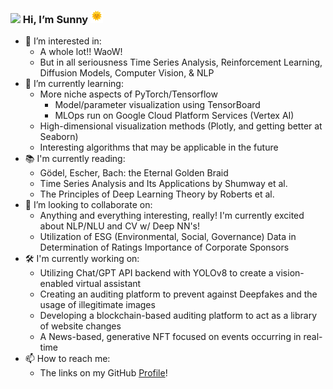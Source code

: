 ### <img src="https://camo.githubusercontent.com/e8e7b06ecf583bc040eb60e44eb5b8e0ecc5421320a92929ce21522dbc34c891/68747470733a2f2f6d656469612e67697068792e636f6d2f6d656469612f6876524a434c467a6361737252346961377a2f67697068792e676966" height="20"> Hi, I’m Sunny <img src="https://github.com/sunnydigital/sunnydigital/blob/main/static/animated-sun.gif" height="20">
- 👀 I’m interested in:
    - A whole lot!! WaoW!
    - But in all seriousness Time Series Analysis, Reinforcement Learning, Diffusion Models, Computer Vision, & NLP
- 🌱 I’m currently learning:
    - More niche aspects of PyTorch/Tensorflow
        - Model/parameter visualization using TensorBoard
        - MLOps run on Google Cloud Platform Services (Vertex AI)
    - High-dimensional visualization methods (Plotly, and getting better at Seaborn)
    - Interesting algorithms that may be applicable in the future
- 📚 I'm currently reading:
    - Gödel, Escher, Bach: the Eternal Golden Braid
    - Time Series Analysis and Its Applications by Shumway et al.
    - The Principles of Deep Learning Theory by Roberts et al.
- 💞️ I’m looking to collaborate on:
    - Anything and everything interesting, really! I'm currently excited about NLP/NLU and CV w/ Deep NN's!
    - Utilization of ESG (Environmental, Social, Governance) Data in Determination of Ratings Importance of Corporate Sponsors
- 🛠️ I'm currently working on:
    - Utilizing Chat/GPT API backend with YOLOv8 to create a vision-enabled virtual assistant
    - Creating an auditing platform to prevent against Deepfakes and the usage of illegitimate images
    - Developing a blockchain-based auditing platform to act as a library of website changes
    - A News-based, generative NFT focused on events occurring in real-time
- 📫 How to reach me:
    - The links on my GitHub [Profile](https://github.com/sunnydigital)!
<!---
sunnydigital/sunnydigital is a ✨ special ✨ repository because its `README.md` (this file) appears on your GitHub profile.
You can click the Preview link to take a look at your changes.
--->

